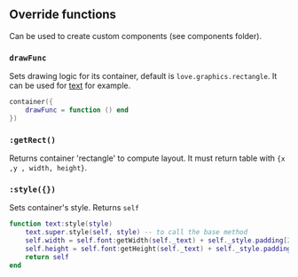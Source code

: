 ## Override functions

Can be used to create custom components (see components folder).

### `drawFunc`

Sets drawing logic for its container, default is `love.graphics.rectangle`. It can be used for [text](components/text.lua) for example.

```lua
container({
    drawFunc = function () end
})
```

### `:getRect()`

Returns container 'rectangle' to compute layout. It must return table with `{x ,y , width, height}`.

### `:style({})`

Sets container's style. Returns `self`

```lua
function text:style(style)
    text.super.style(self, style) -- to call the base method
    self.width = self.font:getWidth(self._text) + self._style.padding[2] + self._style.padding[4]
    self.height = self.font:getHeight(self._text) + self._style.padding[1] + self._style.padding[3]
    return self
end
```
